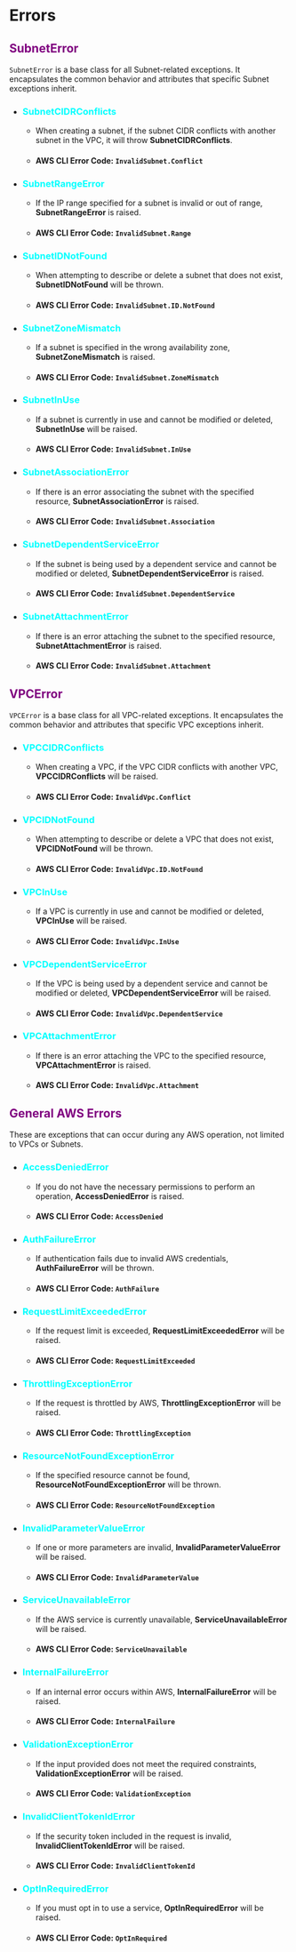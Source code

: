 # Errors


## <span style="color: purple;">SubnetError</span>
`SubnetError` is a base class for all Subnet-related exceptions. It encapsulates the common behavior and attributes that specific Subnet exceptions inherit.

- ### <span style="color: cyan;">SubnetCIDRConflicts</span>
  - When creating a subnet, if the subnet CIDR conflicts with another subnet in the VPC, it will throw **SubnetCIDRConflicts**.
  - #### **AWS CLI Error Code:** `InvalidSubnet.Conflict`

- ### <span style="color: cyan;">SubnetRangeError</span>
  - If the IP range specified for a subnet is invalid or out of range, **SubnetRangeError** is raised.
  - #### **AWS CLI Error Code:** `InvalidSubnet.Range`

- ### <span style="color: cyan;">SubnetIDNotFound</span>
  - When attempting to describe or delete a subnet that does not exist, **SubnetIDNotFound** will be thrown.
  - #### **AWS CLI Error Code:** `InvalidSubnet.ID.NotFound`

- ### <span style="color: cyan;">SubnetZoneMismatch</span>
  - If a subnet is specified in the wrong availability zone, **SubnetZoneMismatch** is raised.
  - #### **AWS CLI Error Code:** `InvalidSubnet.ZoneMismatch`

- ### <span style="color: cyan;">SubnetInUse</span>
  - If a subnet is currently in use and cannot be modified or deleted, **SubnetInUse** will be raised.
  - #### **AWS CLI Error Code:** `InvalidSubnet.InUse`

- ### <span style="color: cyan;">SubnetAssociationError</span>
  - If there is an error associating the subnet with the specified resource, **SubnetAssociationError** is raised.
  - #### **AWS CLI Error Code:** `InvalidSubnet.Association`

- ### <span style="color: cyan;">SubnetDependentServiceError</span>
  - If the subnet is being used by a dependent service and cannot be modified or deleted, **SubnetDependentServiceError** is raised.
  - #### **AWS CLI Error Code:** `InvalidSubnet.DependentService`

- ### <span style="color: cyan;">SubnetAttachmentError</span>
  - If there is an error attaching the subnet to the specified resource, **SubnetAttachmentError** is raised.
  - #### **AWS CLI Error Code:** `InvalidSubnet.Attachment`

## <span style="color: purple;">VPCError</span>
`VPCError` is a base class for all VPC-related exceptions. It encapsulates the common behavior and attributes that specific VPC exceptions inherit.

- ### <span style="color: cyan;">VPCCIDRConflicts</span>
  - When creating a VPC, if the VPC CIDR conflicts with another VPC, **VPCCIDRConflicts** will be raised.
  - #### **AWS CLI Error Code:** `InvalidVpc.Conflict`

- ### <span style="color: cyan;">VPCIDNotFound</span>
  - When attempting to describe or delete a VPC that does not exist, **VPCIDNotFound** will be thrown.
  - #### **AWS CLI Error Code:** `InvalidVpc.ID.NotFound`

- ### <span style="color: cyan;">VPCInUse</span>
  - If a VPC is currently in use and cannot be modified or deleted, **VPCInUse** will be raised.
  - #### **AWS CLI Error Code:** `InvalidVpc.InUse`

- ### <span style="color: cyan;">VPCDependentServiceError</span>
  - If the VPC is being used by a dependent service and cannot be modified or deleted, **VPCDependentServiceError** will be raised.
  - #### **AWS CLI Error Code:** `InvalidVpc.DependentService`

- ### <span style="color: cyan;">VPCAttachmentError</span>
  - If there is an error attaching the VPC to the specified resource, **VPCAttachmentError** is raised.
  - #### **AWS CLI Error Code:** `InvalidVpc.Attachment`

## <span style="color: purple;">General AWS Errors</span>
These are exceptions that can occur during any AWS operation, not limited to VPCs or Subnets.

- ### <span style="color: cyan;">AccessDeniedError</span>
  - If you do not have the necessary permissions to perform an operation, **AccessDeniedError** is raised.
  - #### **AWS CLI Error Code:** `AccessDenied`

- ### <span style="color: cyan;">AuthFailureError</span>
  - If authentication fails due to invalid AWS credentials, **AuthFailureError** will be thrown.
  - #### **AWS CLI Error Code:** `AuthFailure`

- ### <span style="color: cyan;">RequestLimitExceededError</span>
  - If the request limit is exceeded, **RequestLimitExceededError** will be raised.
  - #### **AWS CLI Error Code:** `RequestLimitExceeded`

- ### <span style="color: cyan;">ThrottlingExceptionError</span>
  - If the request is throttled by AWS, **ThrottlingExceptionError** will be raised.
  - #### **AWS CLI Error Code:** `ThrottlingException`

- ### <span style="color: cyan;">ResourceNotFoundExceptionError</span>
  - If the specified resource cannot be found, **ResourceNotFoundExceptionError** will be thrown.
  - #### **AWS CLI Error Code:** `ResourceNotFoundException`

- ### <span style="color: cyan;">InvalidParameterValueError</span>
  - If one or more parameters are invalid, **InvalidParameterValueError** will be raised.
  - #### **AWS CLI Error Code:** `InvalidParameterValue`

- ### <span style="color: cyan;">ServiceUnavailableError</span>
  - If the AWS service is currently unavailable, **ServiceUnavailableError** will be raised.
  - #### **AWS CLI Error Code:** `ServiceUnavailable`

- ### <span style="color: cyan;">InternalFailureError</span>
  - If an internal error occurs within AWS, **InternalFailureError** will be raised.
  - #### **AWS CLI Error Code:** `InternalFailure`

- ### <span style="color: cyan;">ValidationExceptionError</span>
  - If the input provided does not meet the required constraints, **ValidationExceptionError** will be raised.
  - #### **AWS CLI Error Code:** `ValidationException`

- ### <span style="color: cyan;">InvalidClientTokenIdError</span>
  - If the security token included in the request is invalid, **InvalidClientTokenIdError** will be raised.
  - #### **AWS CLI Error Code:** `InvalidClientTokenId`

- ### <span style="color: cyan;">OptInRequiredError</span>
  - If you must opt in to use a service, **OptInRequiredError** will be raised.
  - #### **AWS CLI Error Code:** `OptInRequired`

